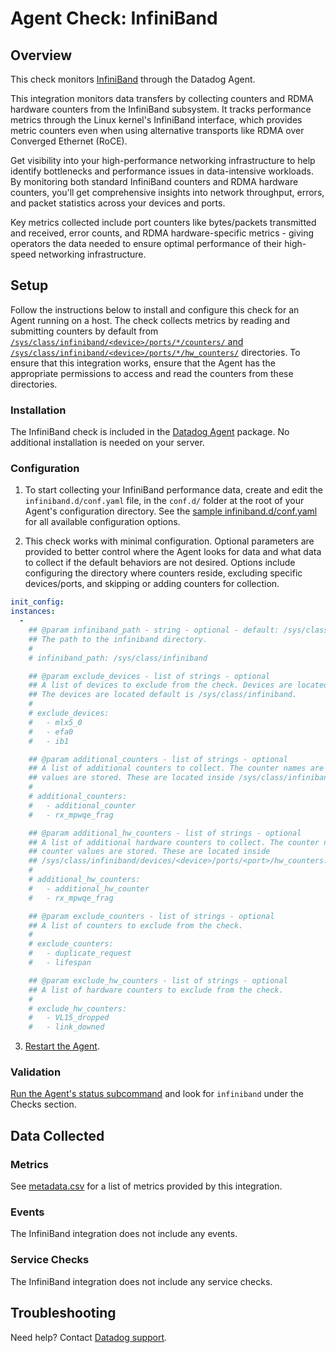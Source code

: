 # Agent Check: InfiniBand

## Overview

This check monitors [InfiniBand][1] through the Datadog Agent. 

This integration monitors data transfers by collecting counters and RDMA hardware counters from the InfiniBand subsystem. It tracks performance metrics through the Linux kernel's InfiniBand interface, which provides metric counters even when using alternative transports like RDMA over Converged Ethernet (RoCE).

Get visibility into your high-performance networking infrastructure to help identify bottlenecks and performance issues in data-intensive workloads. By monitoring both standard InfiniBand counters and RDMA hardware counters, you'll get comprehensive insights into network throughput, errors, and packet statistics across your devices and ports.

Key metrics collected include port counters like bytes/packets transmitted and received, error counts, and RDMA hardware-specific metrics - giving operators the data needed to ensure optimal performance of their high-speed networking infrastructure.

## Setup

Follow the instructions below to install and configure this check for an Agent running on a host. The check collects metrics by reading and submitting counters by default from [`/sys/class/infiniband/<device>/ports/*/counters/` and `/sys/class/infiniband/<device>/ports/*/hw_counters/`][3] directories. To ensure that this integration works, ensure that the Agent has the appropriate permissions to access and read the counters from these directories.

### Installation

The InfiniBand check is included in the [Datadog Agent][2] package.
No additional installation is needed on your server.

### Configuration

1. To start collecting your InfiniBand performance data, create and edit the `infiniband.d/conf.yaml` file, in the `conf.d/` folder at the root of your Agent's configuration directory. See the [sample infiniband.d/conf.yaml][4] for all available configuration options.

2. This check works with minimal configuration. Optional parameters are provided to better control where the Agent looks for data and what data to collect if the default behaviors are not desired. Options include configuring the directory where counters reside, excluding specific devices/ports, and skipping or adding counters for collection.
```yaml
init_config:
instances:
  -
    ## @param infiniband_path - string - optional - default: /sys/class/infiniband
    ## The path to the infiniband directory.
    #
    # infiniband_path: /sys/class/infiniband

    ## @param exclude_devices - list of strings - optional
    ## A list of devices to exclude from the check. Devices are located in the infiniband directory. 
    ## The devices are located default is /sys/class/infiniband.
    #
    # exclude_devices:
    #   - mlx5_0
    #   - efa0
    #   - ib1

    ## @param additional_counters - list of strings - optional
    ## A list of additional counters to collect. The counter names are the files in which the counter 
    ## values are stored. These are located inside /sys/class/infiniband/devices/<device>/ports/<port>/counters.
    #
    # additional_counters:
    #   - additional_counter
    #   - rx_mpwqe_frag

    ## @param additional_hw_counters - list of strings - optional
    ## A list of additional hardware counters to collect. The counter names are the files in which the 
    ## counter values are stored. These are located inside 
    ## /sys/class/infiniband/devices/<device>/ports/<port>/hw_counters.
    #
    # additional_hw_counters:
    #   - additional_hw_counter
    #   - rx_mpwqe_frag

    ## @param exclude_counters - list of strings - optional
    ## A list of counters to exclude from the check.
    #
    # exclude_counters:
    #   - duplicate_request
    #   - lifespan

    ## @param exclude_hw_counters - list of strings - optional
    ## A list of hardware counters to exclude from the check.
    #
    # exclude_hw_counters:
    #   - VL15_dropped
    #   - link_downed
```

3. [Restart the Agent][5].

### Validation

[Run the Agent's status subcommand][6] and look for `infiniband` under the Checks section.

## Data Collected

### Metrics

See [metadata.csv][7] for a list of metrics provided by this integration.

### Events

The InfiniBand integration does not include any events.

### Service Checks

The InfiniBand integration does not include any service checks.

## Troubleshooting

Need help? Contact [Datadog support][8].


[1]: https://www.infinibandta.org/
[2]: https://app.datadoghq.com/account/settings/agent/latest
[3]: https://docs.nvidia.com/networking/display/ofedv512580/infiniband+interface
[4]: https://github.com/DataDog/integrations-core/blob/master/infiniband/datadog_checks/infiniband/data/conf.yaml.example
[5]: https://docs.datadoghq.com/agent/guide/agent-commands/#start-stop-and-restart-the-agent
[6]: https://docs.datadoghq.com/agent/guide/agent-commands/#agent-status-and-information
[7]: https://github.com/DataDog/integrations-core/blob/master/infiniband/metadata.csv
[8]: https://docs.datadoghq.com/help/
